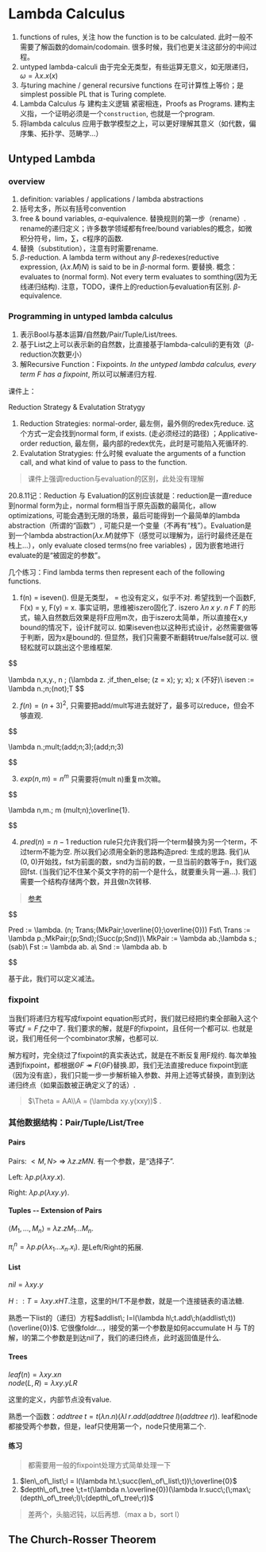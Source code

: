 # Lambda Calculus

1. functions of rules, 关注 how the function is to be calculated. 此时一般不需要了解函数的domain/codomain. 很多时候，我们也更关注这部分的中间过程。
2. untyped lambda-calculi 由于完全无类型，有些运算无意义，如无限递归，$\omega = \lambda x.x(x)$
3. 与turing machine / general recursive functions 在可计算性上等价；是simplest possible PL that is Turing complete.
4. Lambda Calculus 与 建构主义逻辑 紧密相连，Proofs as Programs. 建构主义指，一个证明必须是一个`construction`, 也就是一个program. 
5. 将lambda calculus 应用于数学模型之上，可以更好理解其意义（如代数，偏序集、拓扑学、范畴学...）

## Untyped Lambda

### overview 

1. definition: variables / applications / lambda abstractions
2. 括号太多，所以有括号convention
3. free \& bound variables, $\alpha$-equivalence. 替换规则的第一步（rename）. rename的递归定义；许多数学领域都有free/bound variables的概念，如微积分符号，lim，$\sum$，c程序的函数.
4. 替换（substitution），注意有时需要rename. 
5. $\beta$-reduction. A lambda term without any $\beta$-redexes(reductive expression, $(\lambda x.M)N$) is said to be in $\beta$-normal form. 要替换. 概念：evaluates to (normal form). Not every term evaluates to somthing(因为无线递归结构). 注意，TODO，课件上的reduction与evaluation有区别. $\beta$-equivalence.

### Programming in untyped lambda calculus

1. 表示Bool与基本运算/自然数/Pair/Tuple/List/trees.
2. 基于List之上可以表示新的自然数，比直接基于lambda-calculi的更有效（$\beta$-reduction次数更小）
3. 解Recursive Function：Fixpoints. *In the untyped lambda calculus, every term F has a fixpoint*, 所以可以解递归方程.

课件上：

Reduction Strategy & Evalutation Stratygy

1. Reduction Strategies: normal-order, 最左侧，最外侧的redex先reduce. 这个方式一定会找到normal form, if exists. (走必须经过的路径) ；Applicative-order reduction, 最左侧，最内部的redex优先，此时是可能陷入死循环的.
2. Evalutation Stratygies: 什么时候 evaluate the arguments of a function call, and what kind of value to pass to the function. 

> 课件上强调reduction与evaluation的区别，此处没有理解

20.8.11记：Reduction 与 Evaluation的区别应该就是：reduction是一直reduce到normal form为止，normal form相当于原先函数的最简化，allow optimizations, 可能会遇到无限的场景，最后可能得到一个最简单的lambda abstraction（所谓的“函数”）, 可能只是一个变量（不再有“栈”）。Evaluation是到一个lambda abstraction($\lambda x.M$)就停下（感觉可以理解为，运行时最终还是在栈上...），only evaluate closed terms(no free variables) ，因为嵌套地进行evaluate的是“被固定的参数”。

几个练习：Find lambda terms then represent each of the following functions.

1. f(n) = iseven(). 但是无类型， = 也没有定义，似乎不对. 希望找到一个函数F, F(x) = y, F(y) = x. 事实证明，思维被iszero固化了. iszero $\lambda n\;x\;y.\;n\;F\;T$ 的形式，输入自然数后效果是将F应用m次，由于iszero太简单，所以直接在x,y bound的情况下，设计F就可以. 如果iseven也以这种形式设计，必然需要做等于判断，因为x是bound的. 但显然，我们只需要不断翻转true/false就可以. 很轻松就可以跳出这个思维框架.

$$

\lambda n\,x\,y.\, n \; (\lambda z. \;if\_then\_else\; (z = x)\; y\; x)\; x (不好)\\
iseven := \lambda n.\;n\;(not)\;T
$$

2. $f(n) = (n+3)^2$, 只需要把add/mult写进去就好了，最多可以reduce，但会不够直观.

$$

\lambda n.\;mult\;(add\;n\;3)\;(add\;n\;3)

$$

3. $exp(n,m) = n^m$ 只需要将(mult n)重复m次嘛。

$$
 
\lambda n,m.\; m (mult\;n)\;\overline{1}.

$$

4. $pred(n) = n - 1$ reduction rule只允许我们将一个term替换为另一个term，不过term不能为空. 所以我们必须用全新的思路构造pred: 生成的思路. 我们从(0, 0)开始找，fst为前面的数，snd为当前的数，一旦当前的数等于n，我们返回fst. (当我们记不住某个英文字符的前一个是什么，就要重头背一遍...). 我们需要一个结构存储两个数，并且做n次转移.

> [参考](http://gettingsharper.de/2012/08/30/lambda-calculus-subtraction-is-hard/)

$$

Pred := \lambda. (n\; Trans\;(MkPair\;\overline{0}\;\overline{0})) Fst\\
Trans := \lambda p.\;MkPair\;(p\;Snd)\;(Succ(p\;Snd))\\
MkPair := \lambda ab.\;\lambda s.\;(sab)\\
Fst := \lambda ab. a\\
Snd := \lambda ab. b

$$

基于此，我们可以定义减法。

### fixpoint

当我们将递归方程写成fixpoint equation形式时，我们就已经把约束全部融入这个等式$f = F\;f$之中了. 我们要求的解，就是F的fixpoint，且任何一个都可以. 也就是说，我们用任何一个combinator求解，也都可以.

解方程时，完全绕过了fixpoint的真实表达式，就是在不断反复用F规约. 每次单独遇到fixpoint，都根据$\Theta F\twoheadrightarrow F(\Theta F)$替换.即，我们无法直接reduce fixpoint到底（因为没有底），我们只能一步一步解析输入参数、并用上述等式替换，直到到达递归终点（如果函数被正确定义了的话）.

> $\Theta = AA\\A = (\lambda xy.y(xxy))$ .

### 其他数据结构：Pair/Tuple/List/Tree

#### Pairs

Pairs: $<M, N>$ => $\lambda z. z M N.$ 有一个参数，是“选择子”.

Left: $\lambda p. p(\lambda x y.x).$

Right: $\lambda p. p(\lambda x y.y).$
 
#### Tuples -- Extension of Pairs

$\langle M_1, ...,M_n\rangle$ = $\lambda z. zM_1...M_n$.

$\pi_i^n = \lambda p.p(\lambda x_1...x_n.x_i)$.  是Left/Right的拓展.

#### List

$nil = \lambda xy.y$

$H::T = \lambda xy.xHT$.注意，这里的H/T不是参数，就是一个连接链表的语法糖.

熟悉一下list的（递归）方程$addlist\; l=l(\lambda h\;t.add\;h(addlist\;t))(\overline{0})$. 它很像foldr...，l接受的第一个参数是如何accumulate H 与 T的解，l的第二个参数是到达nil了，我们的递归终点，此时返回值是什么.

#### Trees

$leaf(n) = \lambda xy.xn$  
$node(L,R) = \lambda xy.yLR$

这里的定义，内部节点没有value.

熟悉一个函数：$addtree\;t=t(\lambda n.n)(\lambda l\;r.add(addtree\;l)(addtree\;r)).$ leaf和node都接受两个参数，但是，leaf只使用第一个，node只使用第二个.


#### 练习

> 都需要用一般的fixpoint处理方式简单处理一下

1. $len\_of\_list\;l = l(\lambda ht.\;succ(len\_of\_list\;t))\;\overline{0}$
2. $depth\_of\_tree \;t=t(\lambda n.\overline{0})(\lambda lr.succ\;(\;max\;(depth\_of\_tree\;l)\;(depth\_of\_tree\;r))$

> 差两个，头脑迟钝，以后再想.（max a b，sort l）

## The Church-Rosser Theorem